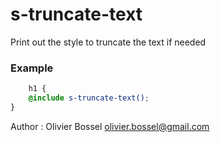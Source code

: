 # s-truncate-text

Print out the style to truncate the text if needed


### Example
```scss
	h1 {
	@include s-truncate-text();
}
```
Author : Olivier Bossel <olivier.bossel@gmail.com>